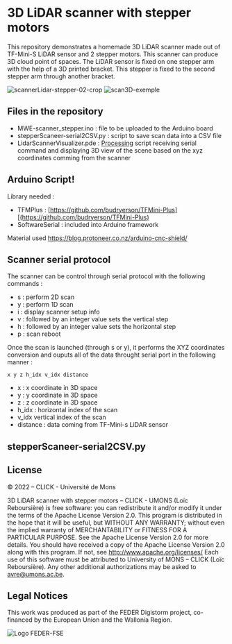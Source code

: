 # 3D LiDAR scanner with stepper motors

This repository demonstrates a homemade 3D LiDAR scanner made out of TF-Mini-S LiDAR sensor and 2 stepper motors. This scanner can produce 3D cloud point of spaces.
The LiDAR sensor is fixed on one stepper arm with the help of a 3D printed bracket. This stepper is fixed to the second stepper arm through another bracket. 

![scannerLidar-stepper-02-crop](https://github.com/CLICKBE/MWE-scanner_stepper/assets/2494294/8350b0a7-daef-4660-8843-7ecf97d9d9a3)
![scan3D-exemple](https://github.com/CLICKBE/MWE-scanner_stepper/assets/2494294/b51f2bb5-2d3f-4970-921e-cd1419681865)

## Files in the repository
- MWE-scanner_stepper.ino : file to be uploaded to the Arduino board
- stepperScaneer-serial2CSV.py : script to save scan data into a CSV file
- LidarScannerVisualizer.pde : [Processing](https://processing.org/) script receiving serial command and displaying 3D view of the scene based on the xyz coordinates comming from the scanner

## Arduino Script!


Library needed : 
- TFMPlus : [https://github.com/budryerson/TFMini-Plus][(https://github.com/budryerson/TFMini-Plus)
- SoftwareSerial : included into Arduino framework

Material used
https://blog.protoneer.co.nz/arduino-cnc-shield/


## Scanner serial protocol
The scanner can be control through serial protocol with the following commands : 

- s : perform 2D scan
- y : perform 1D scan
- i : display scanner setup info
- v : followed by an integer value sets the vertical step
- h : followed by an integer value sets the horizontal step
- p : scan reboot
   
Once the scan is launched (through s or y), it performs the XYZ coordinates conversion and ouputs all of the data throught serial port in the following manner : 

`x y z h_idx v_idx distance `

- x : x coordinate in 3D space
- y : y coordinate in 3D space
- z : z coordinate in 3D space
- h_idx : horizontal index of the scan
- v_idx vertical index of the scan
- distance : data coming from TF-Mini-s LiDAR sensor


## stepperScaneer-serial2CSV.py 


## License
 © 2022 – CLICK - Université de Mons

3D LiDAR scanner with stepper motors – CLICK - UMONS (Loïc Reboursière) is free software: you can redistribute it and/or modify it under the terms of the Apache License Version 2.0. This program is distributed in the hope that it will be useful, but WITHOUT ANY WARRANTY; without even the implied warranty of MERCHANTABILITY or FITNESS FOR A PARTICULAR PURPOSE.  See the Apache License Version 2.0 for more details.
You should have received a copy of the Apache License Version 2.0 along with this program.  If not, see http://www.apache.org/licenses/
Each use of this software must be attributed to University of MONS – CLICK (Loïc Reboursière).
Any other additional authorizations may be asked to avre@umons.ac.be.

## Legal Notices
This work was produced as part of the FEDER Digistorm project, co-financed by the European Union and the Wallonia Region.

![Logo FEDER-FSE](https://www.enmieux.be/sites/default/files/assets/media-files/signatures/vignette_FEDER%2Bwallonie.png)
